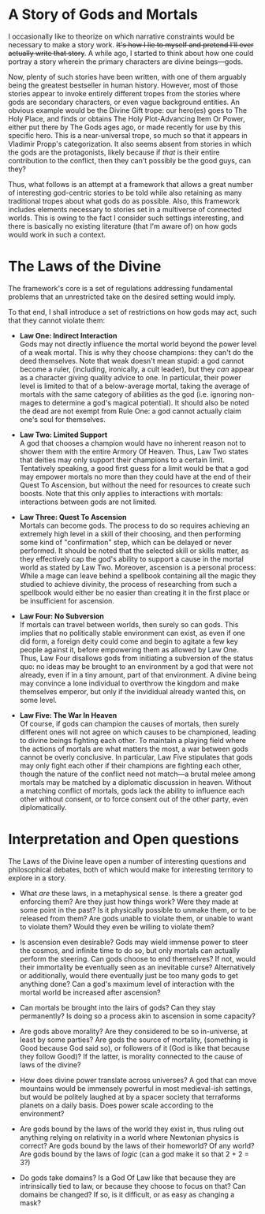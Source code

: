 # A Story of Gods and Mortals
I occasionally like to theorize on which narrative constraints would be necessary to make a story work. ~~It's how I lie to myself and pretend I'll ever actually write that story~~. A while ago, I started to think about how one could portray a story wherein the primary characters are divine beings—gods.

Now, plenty of such stories have been written, with one of them arguably being the greatest bestseller in human history. However, most of those stories appear to invoke entirely different tropes from the stories where gods are secondary characters, or even vague background entities. An obvious example would be the Divine Gift trope: our hero(es) goes to The Holy Place, and finds or obtains The Holy Plot-Advancing Item Or Power, either put there by The Gods ages ago, or made recently for use by this specific hero. This is a near-universal trope, so much so that it appears in Vladimir Propp's categorization. It also seems absent from stories in which the gods are the protagonists, likely because if _that_ is their entire contribution to the conflict, then they can't possibly be the good guys, can they?

Thus, what follows is an attempt at a framework that allows a great number of interesting god-centric stories to be told while also retaining as many traditional tropes about what gods do as possible. Also, this framework includes elements necessary to stories set in a multiverse of connected worlds. This is owing to the fact I consider such settings interesting, and there is basically no existing literature (that I'm aware of) on how gods would work in such a context.

# The Laws of the Divine
The framework's core is a set of regulations addressing fundamental problems that an unrestricted take on the desired setting would imply.

To that end, I shall introduce a set of restrictions on how gods may act, such that they cannot violate them:

- **Law One: Indirect Interaction**  
Gods may not directly influence the mortal world beyond the power level of a weak mortal. This is why they choose champions: they can't do the deed themselves. Note that weak doesn't mean stupid: a god cannot become a ruler, (including, ironically, a cult leader), but they _can_ appear as a character giving quality advice to one. In particular, their power level is limited to that of a below-average mortal, taking the average of mortals with the same category of abilities as the god (i.e. ignoring non-mages to determine a god's magical potential). It should also be noted the dead are not exempt from Rule One: a god cannot actually claim one's soul for themselves.

- **Law Two: Limited Support**  
A god that chooses a champion would have no inherent reason not to shower them with the entire Armory Of Heaven. Thus, Law Two states that deities may only support their champions to a certain limit. Tentatively speaking, a good first guess for a limit would be that a god may empower mortals no more than they could have at the end of their Quest To Ascension, but without the need for resources to create such boosts. Note that this only applies to interactions with mortals: interactions between gods are not limited.

- **Law Three: Quest To Ascension**  
Mortals can become gods. The process to do so requires achieving an extremely high level in a skill of their choosing, and then performing some kind of "confirmation" step, which can be delayed or never performed. It should be noted that the selected skill or skills matter, as they effectively cap the god's ability to support a cause in the mortal world as stated by Law Two. Moreover, ascension is a personal process: While a mage can leave behind a spellbook containing all the magic they studied to achieve divinity, the process of researching from such a spellbook would either be no easier than creating it in the first place or be insufficient for ascension.

- **Law Four: No Subversion**   
If mortals can travel between worlds, then surely so can gods. This implies that no politically stable environment can exist, as even if one did form, a foreign deity could come and begin to agitate a few key people against it, before empowering them as allowed by Law One. Thus, Law Four disallows gods from initiating a subversion of the status quo: no ideas may be brought to an environment by a god that were not already, even if in a tiny amount, part of that environment. A divine being may convince a lone individual to overthrow the kingdom and make themselves emperor, but only if the invididual already wanted this, on some level.

- **Law Five: The War In Heaven**   
Of course, if gods can champion the causes of mortals, then surely different ones will not agree on which causes to be championed, leading to divine beings fighting each other. To maintain a playing field where the actions of mortals are what matters the most, a war between gods cannot be overly conclusive. In particular, Law Five stipulates that gods may only fight each other if their champions are fighting each other, though the nature of the conflict need not match—a brutal melee among mortals may be matched by a diplomatic discussion in heaven. Without a matching conflict of mortals, gods lack the ability to influence each other without consent, or to force consent out of the other party, even diplomatically.

# Interpretation and Open questions
The Laws of the Divine leave open a number of interesting questions and philosophical debates, both of which would make for interesting territory to explore in a story.

- What _are_ these laws, in a metaphysical sense. Is there a greater god enforcing them? Are they just how things work? Were they made at some point in the past? Is it physically possible to unmake them, or to be released from them?
Are gods unable to violate them, or unable to want to violate them? Would they even be willing to violate them? 

- Is ascension even desirable? Gods may wield immense power to steer the cosmos, and infinite time to do so, but only mortals can actually perform the steering. Can gods choose to end themselves? If not, would their immortality be eventually seen as an inevitable curse? Alternatively or additionally, would there eventually just be too many gods to get anything done? Can a god's maximum level of interaction with the mortal world be increased after ascension?

- Can mortals be brought into the lairs of gods? Can they stay permanently? Is doing so a process akin to ascension in some capacity?

- Are gods above morality? Are they considered to be so in-universe, at least by some parties? Are gods the source of mortality, (something is Good because God said so), or followers of it (God is like that because they follow Good)? If the latter, is morality connected to the cause of laws of the divine?

- How does divine power translate across universes? A god that can move mountains would be immensely powerful in most medieval-ish settings, but would be politely laughed at by a spacer society that terraforms planets on a daily basis. Does power scale according to the environment?

- Are gods bound by the laws of the world they exist in, thus ruling out anything relying on relativity in a world where Newtonian physics is correct? Are gods bound by the laws of their homeworld? Of any world?
Are gods bound by the laws of _logic_ (can a god make it so that 2 + 2 = 3?)

- Do gods take domains? Is a God Of Law like that because they are intrinsically tied to law, or because they choose to focus on that? Can domains be changed? If so, is it difficult, or as easy as changing a mask?